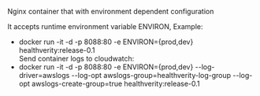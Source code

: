 Nginx container that with environment dependent configuration

It accepts runtime environment variable ENVIRON,
Example:
  - docker run -it -d -p 8088:80 -e ENVIRON={prod,dev} healthverity:release-0.1  
Send container logs to cloudwatch:
  - docker run -it -d -p 8088:80 -e ENVIRON={prod,dev} --log-driver=awslogs --log-opt awslogs-group=healthverity-log-group --log-opt awslogs-create-group=true healthverity:release-0.1

